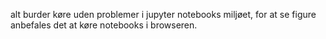 alt burder køre uden problemer i jupyter notebooks miljøet, for at se figure anbefales det at køre notebooks i browseren.
